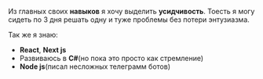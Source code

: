 Из главных своих **навыков** я хочу выделить **усидчивость**. Тоесть я могу сидеть по 3 дня решать одну и туже проблемы без потери энтузиазма.<br/>

Так же я знаю:

- **React**, **Next js**
- Развиваюсь в **C#**(но пока это просто как стремление)
- **Node js**(писал несложных телеграмм ботов)
